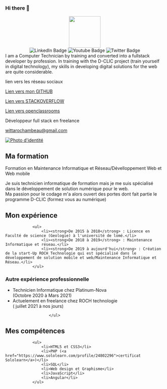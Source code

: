### Hi there 👋

<!--
**Roch-com/Roch-com** is a ✨ _special_ ✨ repository because its `README.md` (this file) appears on your GitHub profile.

Here are some ideas to get you started:

- 🔭 I’m currently working on ...
- 🌱 I’m currently learning ...
- 👯 I’m looking to collaborate on ...
- 🤔 I’m looking for help with ...
- 💬 Ask me about ...
- 📫 How to reach me: ...
- 😄 Pronouns: ...
- ⚡ Fun fact: ...
-->
<div id="header" align="center">
  <img src="https://media.giphy.com/media/M9gbBd9nbDrOTu1Mqx/giphy.gif" width="100"/>
</div>
<div align="center" id="badges">
  <img src="https://img.shields.io/badge/LinkedIn-blue?style=for-the-badge&logo=linkedin&logoColor=white" alt="LinkedIn Badge"/>
  <img src="https://img.shields.io/badge/YouTube-red?style=for-the-badge&logo=youtube&logoColor=white" alt="Youtube Badge"/>
  <img src="https://img.shields.io/badge/Twitter-blue?style=for-the-badge&logo=twitter&logoColor=white" alt="Twitter Badge"/>
</div>
I am a Computer Technician by training and converted into a fullstack developer by profession.
In training with the D-CLIC project (train yourself in digital technology), my skills in developing digital solutions for the web are quite considerable.
<div>
                <p>lien vers les réseau sociaux</p>
                <p><a href="https://github.com/Roch-com">Lien vers mon GITHUB</a></p>
                <p><a href="https://stackoverflow.com/users/17997963/rochambeau-witta">Lien vers STACKOVERFLOW</a></p>
                <p><a href="https://openclassrooms.com/fr/members/1z469lvngkq7">Lien vers openclassrooms</a></p>
            </div>
            <div class="me"><p>Développeur full stack en freelance</p>
                <p><a href="wittarochambeau@gmail.com">wittarochambeau@gmail.com</a></p>
            </div>
            <div><p><a href="photojpg"><img src="cv.jpg" alt="Photo d'identité" /></a></p></div>
        </div>

<div class="container">
            <div class="formation">
                 <h2>Ma formation</h2>
                 <p>Formation en Maintenance Informatique et Réseau/Dévelloppement Web et Web mobile</p>
                 <p>Je suis technicien informatique de formation mais je me suis spécialisé dans le développement de solution numérique pour le web.<br>
                    Ma passion pour le codage m'a alors ouvert des portes dont fait partie le programme D-CLIC (formez vous au numérique)</p>
</div>
  <div class="expérience">
                <h2>Mon expérience</h2>

                <ul>
                    <li><strong>De 2015 à 2018</strong> : Licence en Faculté de science (Geologie) à l'université de lomé.</li>
                    <li><strong>De 2018 à 2019</strong> : Maintenance Informatique et réseau.</li>
                    <li><strong>De 2019 à aujourd'hui</strong> : Création de la start-Up ROCH Technologie qui est spécialisé dans le développement de solution mobile et web/Maintenance Informatique et Réseau.</li>
                </ul>
<div>
                    <h3>Autre expérience professionnelle</h3>
                    <ul>
                        <li>Technicien Informatique chez Platinum-Nova <br>
                            (Octobre 2020 à Mars 2021)</li>
                        <li>Actuelement en freelance chez ROCH technologie <br>
                            ( juillet 2021 à nos jours)</li>
        
                    </ul>
   </div>
  <div class="Compétence">
                <h2>Mes compétences</h2>

                <ul>
                    <li>HTML5 et CSS3</li>
                    <li>PHP (<a href="https://www.sololearn.com/profile/24802296">certificat Sololearn</a>)</li>
                    <li>SQL</li>
                    <li>Web design et Graphisme</li>
                    <li>JavaScript</li>
                    <li>Angular</li>
                </ul>
  </div>
 </div>
